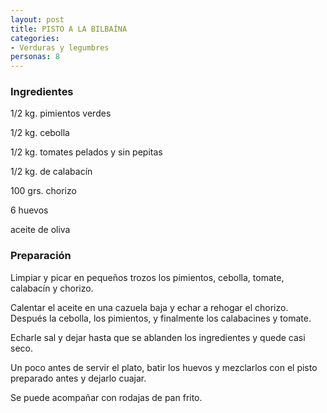 ```yaml
---
layout: post
title: PISTO A LA BILBAÍNA
categories:
- Verduras y legumbres
personas: 8 
---
```

<h3>Ingredientes</h3>
1/2 kg. pimientos verdes

1/2 kg. cebolla

1/2 kg. tomates pelados y sin pepitas

1/2 kg. de calabacín

100 grs. chorizo

6 huevos

aceite de oliva

<h3>Preparación</h3>
Limpiar y picar en pequeños trozos los pimientos, cebolla, tomate, calabacín y chorizo.

Calentar el aceite en una cazuela baja y echar a rehogar el chorizo. Después la cebolla, los pimientos, y finalmente los calabacines y tomate.

Echarle sal y dejar hasta que se ablanden los ingredientes y quede casi seco.

Un poco antes de servir el plato, batir los huevos y mezclarlos con el pisto preparado antes y dejarlo cuajar.

Se puede acompañar con rodajas de pan frito.

